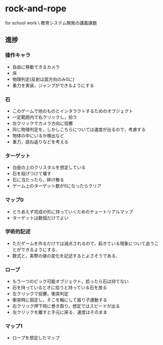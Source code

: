 # rock-and-rope
 for school work \\
 教育システム開発の講義課題

## 進捗
### 操作キャラ
 - 自由に移動できるカメラ
 - 床
 - 物理判定(反射は面方向のみ0に)
 - 重力を実装，ジャンプができるようにする

### 石
 - このゲームで他のものとインタラクトするためのオブジェクト
 - 一定範囲内で右クリックし，拾う
 - 左クリックでカメラ方向に投擲
 - 同じ物理判定を，しかしこちらについては速度が出るので，考慮する
 - 物体の中にいるか検出など
 - 重力，跳ね返りなどを考える

### ターゲット
 - 台座の上のクリスタルを想定している
 - 石を投げつけて壊す
 - 石に当たったら，砕け散る
 - ゲーム上のターゲット数が0になったらクリア

### マップ0
 - とりあえず完成の形に持っていくためのチュートリアルマップ
 - ターゲットは数個だけでよい

### 学術的記述
 - ただゲームを作るだけでは減点されるので，起きている現象について追うことができるようにする．
 - 数式と，実際の値の変化を記述するとよさそうである．

### ロープ
 - もう一つのピック可能オブジェクト，拾ったら石は持てない
 - 石を持っているときに拾うと持っている石を放る
 - 左クリックで投擲，衝突判定
 - 衝突時に固定し，そこを軸にして振り子運動する
 - 右クリック押下時に巻き取り，想定ではスピードが出る
 - 左クリックを離すと手元に戻る．速度はそのまま

### マップ1
 - ロープを想定したマップ 
